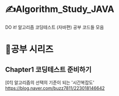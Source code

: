 
# ✍️Algorithm_Study_JAVA
DO it! 알고리즘 코딩테스트 (자바편) 공부 코드들 모음


# 📔공부 시리즈

## **Chapter1 코딩테스트 준비하기**
[01] 알고리즘의 선택의 기준이 되는 '시간복잡도'
https://blog.naver.com/buzz7811/223018146642
